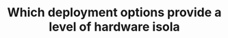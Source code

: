 ---
layout: answer
title: "Which deployment options provide a level of hardware isola"
blurb: "Both dedicated instances and dedicated hosts provide complete hardware isolation, ensuring that no other company can simultaneously run operations on the"
quid: 2
---